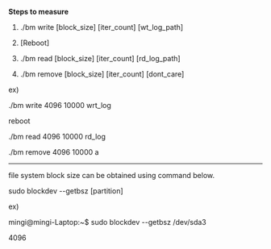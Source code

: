 <b>Steps to measure</b>

1) ./bm write [block_size] [iter_count] [wt_log_path]

2) [Reboot]

3) ./bm read [block_size] [iter_count] [rd_log_path]

4) ./bm remove [block_size] [iter_count] [dont_care]


ex)

./bm write 4096 10000 wrt_log

reboot

./bm read 4096 10000 rd_log

./bm remove 4096 10000 a

----

file system block size can be obtained using command below.

sudo blockdev --getbsz [partition]


ex)

mingi@mingi-Laptop:~$ sudo blockdev --getbsz /dev/sda3

4096
